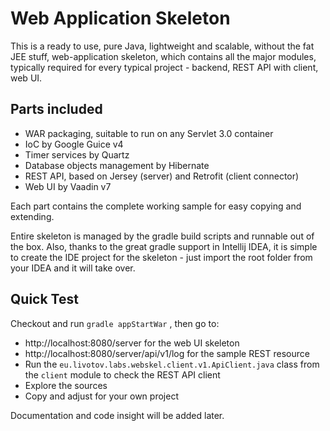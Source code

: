 # Web Application Skeleton

This is a ready to use, pure Java, lightweight and scalable, without the fat JEE stuff, web-application skeleton, which contains all the major modules, 
typically required for every typical project - backend, REST API with client, web UI. 

## Parts included
- WAR packaging, suitable to run on any Servlet 3.0 container
- IoC by Google Guice v4
- Timer services by Quartz
- Database objects management by Hibernate
- REST API, based on Jersey (server) and Retrofit (client connector)
- Web UI by Vaadin v7

Each part contains the complete working sample for easy copying and extending.

Entire skeleton is managed by the gradle build scripts and runnable out of the box. Also, thanks to the great gradle support in Intellij IDEA, 
it is simple to create the IDE project for the skeleton - just import the root folder from your IDEA and it will take over.

## Quick Test
Checkout and run ```gradle appStartWar``` , then go to:

- http://localhost:8080/server for the web UI skeleton
- http://localhost:8080/server/api/v1/log for the sample REST resource
- Run the ```eu.livotov.labs.webskel.client.v1.ApiClient.java``` class from the ```client``` module to check the REST API client
- Explore the sources
- Copy and adjust for your own project

Documentation and code insight will be added later.
